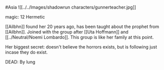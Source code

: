 #Asia 
![[../../Images/shadowrun characters/gunnerteacher.jpg]]

magic: 12
Hermetic

[[Ailbhn]] found her 20 years ago, has been taught about the prophet from [[Ailbhn]]. Joined with the group after [[Uta Hoffmann]]  and [[../Neutral/Noemi Lombardo]]. This group is like her family at this point.

Her biggest secret: doesn't believe the horrors exists, but is following just incase they do exist.

DEAD: By lung
